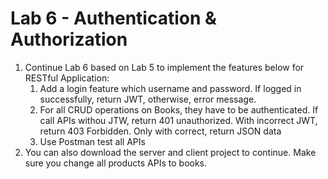 # Lab 6 - Authentication & Authorization
1. Continue Lab 6 based on Lab 5 to implement the features below for RESTful Application:
    1. Add a login feature which username and password. If logged in successfully, return JWT, otherwise, error message.
    2. For all CRUD operations on Books, they have to be authenticated. If call APIs withou JTW, return 401 unauthorized. With incorrect JWT, return 403 Forbidden. Only with correct, return JSON data
    3. Use Postman test all APIs
3. You can also download the server and client project to continue. Make sure you change all products APIs to books.
